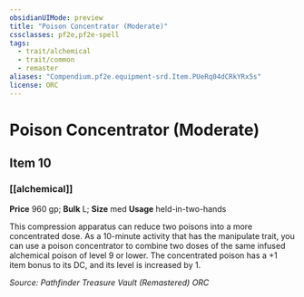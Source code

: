 ```yaml
---
obsidianUIMode: preview
title: "Poison Concentrator (Moderate)"
cssclasses: pf2e,pf2e-spell
tags:
  - trait/alchemical
  - trait/common
  - remaster
aliases: "Compendium.pf2e.equipment-srd.Item.PUeRq04dCRkYRx5s"
license: ORC
---
```

# Poison Concentrator (Moderate)
## Item 10
### [[alchemical]]


**Price** 960 gp; 
**Bulk** L; **Size** med
**Usage** held-in-two-hands

This compression apparatus can reduce two poisons into a more concentrated dose. As a 10-minute activity that has the manipulate trait, you can use a poison concentrator to combine two doses of the same infused alchemical poison of level 9 or lower. The concentrated poison has a +1 item bonus to its DC, and its level is increased by 1.

*Source: Pathfinder Treasure Vault (Remastered)*
*ORC*